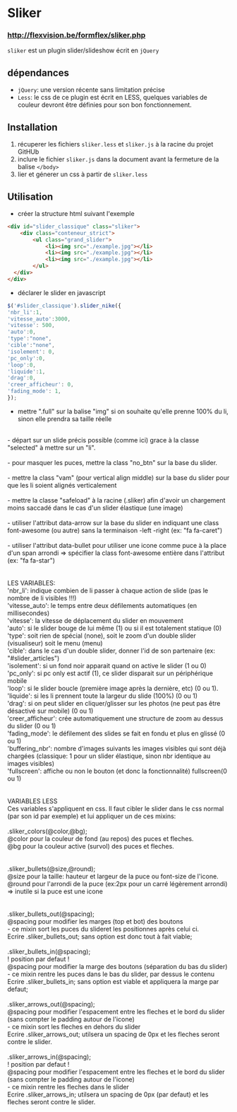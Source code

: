 # Sliker
### <http://flexvision.be/formflex/sliker.php>

`sliker` est un plugin slider/slideshow écrit en `jQuery`

## dépendances
- `jQuery`: une version récente sans limitation précise
- `Less`: le css de ce plugin est écrit en LESS, quelques variables de couleur devront être définies pour son bon fonctionnement.

## Installation
1. récuperer les fichiers `sliker.less` et `sliker.js` à la racine du projet GitHUb
2. inclure le fichier `sliker.js` dans la document avant la fermeture de la balise `</body>`
3. lier et génerer un css à partir de `sliker.less`

## Utilisation
- créer la structure html suivant l'exemple
```html
<div id="slider_classique" class="sliker">
	<div class="conteneur_strict">
		<ul class="grand_slider">
			<li><img src="./example.jpg"></li>
			<li><img src="./example.jpg"></li>
			<li><img src="./example.jpg"></li>	
		</ul>
  </div>
</div>
```
- déclarer le slider en javascript
```javascript
$('#slider_classique').slider_nike({
'nbr_li':1,
'vitesse_auto':3000,
'vitesse': 500,
'auto':0,
'type':"none",
'cible':"none",
'isolement': 0,
'pc_only':0,
'loop':0,
'liquide':1,
'drag':0,
'creer_afficheur': 0,
'fading_mode': 1,
});
```



- mettre ".full" sur la balise "img" si on souhaite qu'elle prenne 100% du li, sinon elle prendra sa taille réelle<br />
<br />
- départ sur un slide précis possible (comme ici) grace à la classe "selected" à mettre sur un "li".<br />
<br />
- pour masquer les puces, mettre la class "no_btn" sur la base du slider.<br />
<br />
- mettre la class "vam" (pour vertical align middle) sur la base du slider pour que les li soient alignés verticalement<br />
<br />
- mettre la classe "safeload" à la racine (.sliker) afin d'avoir un chargement moins saccadé dans le cas d'un slider élastique (une image)<br />
<br />
- utiliser l'attribut data-arrow sur la base du slider en indiquant une class font-awesome (ou autre) sans la terminaison -left -right (ex: "fa fa-caret")<br />
<br />
- utiliser l'attribut data-bullet pour utiliser une icone comme puce à la place d'un span arrondi => spécifier la class font-awesome entière dans l'attribut (ex: "fa fa-star")<br />
<br />
<br />
LES VARIABLES:<br />
'nbr_li': indique combien de li passer à chaque action de slide (pas le nombre de li visibles !!!)<br />
'vitesse_auto': le temps entre deux défilements automatiques (en millisecondes)<br />
'vitesse': la vitesse de déplacement du slider en mouvement<br />
'auto': si le slider bouge de lui même (1) ou si il est totalement statique (0)<br />
'type': soit rien de spécial (none), soit le zoom d'un double slider (visualiseur) soit le menu (menu)<br />
'cible': dans le cas d'un double slider, donner l'id de son partenaire (ex: "#slider_articles")<br />
'isolement': si un fond noir apparait quand on active le slider (1 ou 0)<br />
'pc_only': si pc only est actif (1), ce slider disparait sur un périphérique mobile<br />
'loop': si le slider boucle (première image après la dernière, etc) (0 ou 1).<br />
'liquide': si les li prennent toute la largeur du slide (100%) (0 ou 1)<br />
'drag': si on peut slider en cliquer/glisser sur les photos (ne peut pas être désactivé sur mobile) (0 ou 1)<br />
'creer_afficheur': crée automatiquement une structure de zoom au dessus du slider (0 ou 1)<br />
'fading_mode': le défilement des slides se fait en fondu et plus en glissé (0 ou 1)<br />
'buffering_nbr': nombre d'images suivants les images visibles qui sont déjà chargées (classique: 1 pour un slider élastique, sinon nbr identique au images visibles)<br />
'fullscreen': affiche ou non le bouton (et donc la fonctionnalité) fullscreen(0 ou 1)<br />
<br />
<br />
VARIABLES LESS
<br />
Ces variables s'appliquent en css. Il faut cibler le slider dans le css normal (par son id par exemple) et lui appliquer un de ces mixins: 
<br />
<br />
.sliker_colors(@color,@bg);<br />
@color pour la couleur de fond (au repos) des puces et fleches.<br />
@bg pour la couleur active (survol) des puces et fleches.<br />
<br /><br />
.sliker_bullets(@size,@round);<br />
@size pour la taille: hauteur et largeur de la puce ou font-size de l'icone.<br />
@round pour l'arrondi de la puce (ex:2px pour un carré légèrement arrondi) => inutile si la puce est une icone<br />
<br /><br />
.sliker_bullets_out(@spacing);<br />
@spacing pour modifier les marges (top et bot) des boutons<br />
- ce mixin sort les puces du slideret les positionnes après celui ci.<br />
Ecrire .sliker_bullets_out; sans option est donc tout à fait viable;
<br /><br />
.sliker_bullets_in(@spacing);<br />
! position par defaut !<br />
@spacing pour modifier la marge des boutons (séparation du bas du slider)<br />
- ce mixin rentre les puces dans le bas du slider, par dessus le contenu<br />
Ecrire .sliker_bullets_in; sans option est viable et appliquera la marge par defaut;
<br /><br />
.sliker_arrows_out(@spacing);<br />
@spacing pour modifier l'espacement entre les fleches et le bord du slider (sans compter le padding autour de l'icone)<br />
- ce mixin sort les fleches en dehors du slider<br />
Ecrire .sliker_arrows_out; utilsera un spacing de 0px et les fleches seront contre le slider.
<br /><br />
.sliker_arrows_in(@spacing);<br />
! position par defaut !<br />
@spacing pour modifier l'espacement entre les fleches et le bord du slider (sans compter le padding autour de l'icone)<br />
- ce mixin rentre les fleches dans le slider<br />
Ecrire .sliker_arrows_in; utilsera un spacing de 0px (par defaut) et les fleches seront contre le slider.
